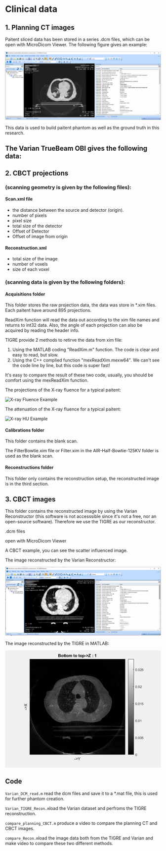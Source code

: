 # Clinical data

## 1. Planning CT images

Paitent sliced data has been stored in a series \.dcm files, which can be open with MicroDicom Viewer. The following figure gives an example:


![MicroDicom example(planning CT)](./Microdicom_example2.png)

This data is used to build paitent phantom as well as the ground truth in this research. 

## The Varian TrueBeam OBI gives the following data:

## 2. CBCT projections

###  (scanning geometry is  given by the following files):

#### Scan.xml file 

- the distance between the source and detector (origin).
- number of pixels
- pixel size 
- total size of the detector
- Offset of Detector
- Offset of image from origin

#### Reconstruction.xml

- total size of the image 
- number of voxels  
- size of each voxel

###  (scanning data is  given by the following folders):

#### Acquisitions folder

This folder stores the raw projection data, the data was store in \*.xim files. Each paitent have around 895 projections. 

ReadXim function will read the data out according to the xim file names and returns to int32 data. Also, the angle of each projection can also be acquired by reading the header info. 

TIGRE provide 2 methods to retirve the data from xim file:
 1. Using the MATLAB coding "ReadXim.m" function. The code is clear and easy to read, but slow.
 2. Using the C++ complied function "mexReadXim.mexw64". We can't see the code line by line, but this code is super fast!

It's easy to compare the result of these two code, usually, you should be comfort using the mexReadXim function.


The projections of the X-ray fluence for a typical paitent:


![X-ray Fluence Example](./Projection_fluence.gif)

The attenuation of the X-ray fluence for a typical paitent:


![X-ray HU Example](./Projection_HU.gif)






#### Calibrations folder

This folder contains the blank scan.

The FilterBowtie.xim file or Filter.xim  in the AIR-Half-Bowtie-125KV folder is used as the blank scan.

#### Reconstructions folder

This folder only contains the reconstruction setup, the reconstructed image is in the third section.

## 3. CBCT images

This folder contains the reconstructed image by using the Varian Reconstructor (this software is not accesssible since it's not a free, nor an open-source software).
Therefore we use the TIGRE as our reconstructor.

\.dcm files 

open with MicroDicom Viewer

A CBCT example, you can see the scatter influenced image.

The image reconstructed by the Varian Reconstructor: 

![MicroDicom example(CBCT)](./Microdicom_example.png)


The image reconstructed by the TIGRE in MATLAB: 

![Reconstructed image](./Recon_img.gif)
## Code

```Varian_DCM_read.m``` read the dcm files and save it to a \*.mat file, this is used for further phantom creation. 

```Varian_TIGRE_Recon.m```load the Varian dataset and perfroms the TIGRE reconstruction.

```compare_planning_CBCT.m``` produce a video to compare the planning CT and CBCT images. 

```compare_Recon.m```load the image data both from the TIGRE and Varian and make video to compare these two different methods.
